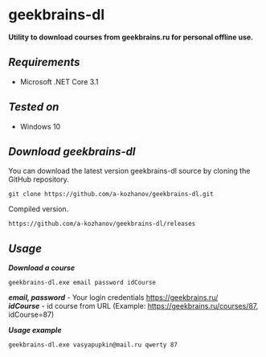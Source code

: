 # geekbrains-dl

**Utility to download courses from geekbrains.ru for personal offline use.**

## ***Requirements***

- Microsoft .NET Core 3.1

## ***Tested on***

- Windows 10

## ***Download geekbrains-dl***

You can download the latest version geekbrains-dl source by cloning the GitHub repository.

    git clone https://github.com/a-kozhanov/geekbrains-dl.git

Compiled version.

    https://github.com/a-kozhanov/geekbrains-dl/releases

## ***Usage***

***Download a course***

    geekbrains-dl.exe email password idCourse

***email, password***  - Your login credentials https://geekbrains.ru/  
***idCourse*** - id course from URL (Example: https://geekbrains.ru/courses/87, idCourse=87)

***Usage example***

    geekbrains-dl.exe vasyapupkin@mail.ru qwerty 87


